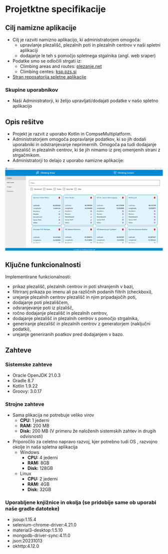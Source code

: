 # Projetktne specifikacije

## Cilj namizne aplikacije

* Cilj je razviti namizno aplikacijo, ki administratorjem omogoča: 
    * upravlanje plezališč, plezalnih poti in plezalnih centrov v naši spletni aplikaciji
    * dodajanje le teh s pomočjo spletnega stgalnika (angl. web sraper)
* Podatke smo se odločili strgati iz:
    * Climbing areas and routes: [plezanje.net](https://www.plezanje.net/plezalisca/slovenija)
    * Climbing centes: [ksp.pzs.si](https://ksp.pzs.si/plezalisca.php?tip=3)
* [Stran reposatorija spletne aplikacije](https://github.com/RockSolidProject/WebApp)

### Skupine uporabnikov
* Naši Administratorji, ki želijo upravljati/dodajati podatke v našo spletno aplikacijo

## Opis rešitve

* Projekt je razvit z uporabo Kotlin in CompseMultiplatform.
* Administratorjem omogoča popravlanje podatkov, ki so jih dodali uporabniki in odstranjevanje neprimernih. Omogoča pa tudi dodajanje plezališč in plezalnih centrov, ki še jih nimamo iz prej omenjenih strani z strgačmikom.
* Administratorji to delajo z uporabo namizne aplikacije:

![ClimbingCenters](pictures/p1.png)

## Ključne funkcionalnosti
Implementirane funkcionalnosti: 
* prikaz plezališč, plezalnih centrov in poti shranjenih v bazi,
* filtriranj prikaza po imenu ali pa različnih podanih filtrih (checkboxi),
* urejanje plezalnih centrov plezališč in njim pripadajočih poti,
* dodajanje poti plezališčem,
* odsranjevanje poti iz plzališč,
* ročno dodajanje plezališč in plezalnih centrov,
* dodajanje plezališč in plezalnih centrov s pomočjo strgalnika,
* generiranje plezališč in plezalnih centrov z generatorjem (naključni podatki),
* urejanje generiranih poatkov pred dodajanjem v bazo.

## Zahteve
### Sistemske zahteve
* Oracle OpenJDK 21.0.3
* Gradle 8.7
* Kotlin 1.9.22
* Groovy: 3.0.17
### Strojne zahteve
* Sama plikacija ne potrebuje veliko virov
    * **CPU:** 1 jederni
    * **RAM:** 200 MB
    * **Disk:** 200 MB (V primeru že naloženih sistemskih zahtev in drugih odvisnosti)
* Priporočilo za celetno napravo razvoj, kjer potrebno tudi OS , razvojno okolje in naša spletna aplikacija
    * Windows
        * **CPU:** 4 jederni
        * **RAM:** 8GB
        * **Disk:** 128GB
    * Linux 
        * **CPU:** 2 jederni
        * **RAM:** 4GB
        * **Disk:** 32GB
### Uporabljene knjižnice in okolja (se pridobije same ob uporabi naše gradle datoteke)
* jsoup:1.15.4
* selenium-chrome-driver:4.21.0
* material3-desktop:1.5.10
* mongodb-driver-sync:4.11.0
* json:20231013
* okhttp:4.12.0
